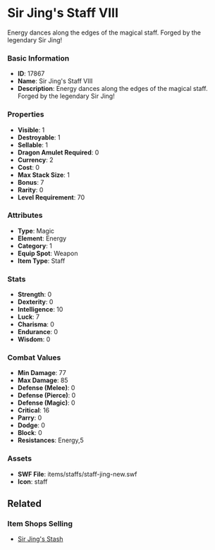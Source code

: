 # Sir Jing's Staff VIII

Energy dances along the edges of the magical staff. Forged by the legendary Sir Jing!

### Basic Information

- **ID**: 17867
- **Name**: Sir Jing&#039;s Staff VIII
- **Description**: Energy dances along the edges of the magical staff. Forged by the legendary Sir Jing!

### Properties

- **Visible**: 1
- **Destroyable**: 1
- **Sellable**: 1
- **Dragon Amulet Required**: 0
- **Currency**: 2
- **Cost**: 0
- **Max Stack Size**: 1
- **Bonus**: 7
- **Rarity**: 0
- **Level Requirement**: 70

### Attributes

- **Type**: Magic
- **Element**: Energy
- **Category**: 1
- **Equip Spot**: Weapon
- **Item Type**: Staff

### Stats

- **Strength**: 0
- **Dexterity**: 0
- **Intelligence**: 10
- **Luck**: 7
- **Charisma**: 0
- **Endurance**: 0
- **Wisdom**: 0

### Combat Values

- **Min Damage**: 77
- **Max Damage**: 85
- **Defense (Melee)**: 0
- **Defense (Pierce)**: 0
- **Defense (Magic)**: 0
- **Critical**: 16
- **Parry**: 0
- **Dodge**: 0
- **Block**: 0
- **Resistances**: Energy,5

### Assets

- **SWF File**: items/staffs/staff-jing-new.swf
- **Icon**: staff

## Related

### Item Shops Selling

- [Sir Jing's Stash](../item-shops/581-sir-jing-s-stash.md)

